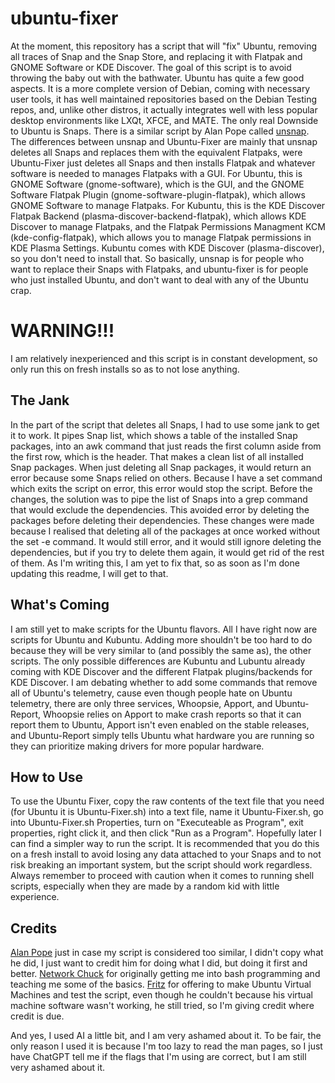 # ubuntu-fixer
At the moment, this repository has a script that will "fix" Ubuntu, removing all traces of Snap and the Snap Store, and replacing it with Flatpak and GNOME Software or KDE Discover. The goal of this script is to avoid throwing the baby out with the bathwater. Ubuntu has quite a few good aspects. It is a more complete version of Debian, coming with necessary user tools, it has well maintained repositories based on the Debian Testing repos, and, unlike other distros, it actually integrates well with less popular desktop environments like LXQt, XFCE, and MATE. The only real Downside to Ubuntu is Snaps. There is a similar script by Alan Pope called [unsnap](https://github.com/popey/unsnap). The differences between unsnap and Ubuntu-Fixer are mainly that unsnap deletes all Snaps and replaces them with the equivalent Flatpaks, were Ubuntu-Fixer just deletes all Snaps and then installs Flatpak and whatever software is needed to manages Flatpaks with a GUI. For Ubuntu, this is GNOME Software (gnome-software), which is the GUI, and the GNOME Software Flatpak Plugin (gnome-software-plugin-flatpak), which allows GNOME Software to manage Flatpaks. For Kubuntu, this is the KDE Discover Flatpak Backend (plasma-discover-backend-flatpak), which allows KDE Discover to manage Flatpaks, and the Flatpak Permissions Managment KCM (kde-config-flatpak), which allows you to manage Flatpak permissions in KDE Plasma Settings. Kubuntu comes with KDE Discover (plasma-discover), so you don't need to install that. So basically, unsnap is for people who want to replace their Snaps with Flatpaks, and ubuntu-fixer is for people who just installed Ubuntu, and don't want to deal with any of the Ubuntu crap.

# WARNING!!!
I am relatively inexperienced and this script is in constant development, so only run this on fresh installs so as to not lose anything.

## The Jank
In the part of the script that deletes all Snaps, I had to use some jank to get it to work. It pipes Snap list, which shows a table of the installed Snap packages, into an awk command that just reads the first column aside from the first row, which is the header. That makes a clean list of all installed Snap packages. When just deleting all Snap packages, it would return an error because some Snaps relied on others. Because I have a set command which exits the script on error, this error would stop the script. Before the changes, the solution was to pipe the list of Snaps into a grep command that would exclude the dependencies. This avoided error by deleting the packages before deleting their dependencies. These changes were made because I realised that deleting all of the packages at once worked without the set -e command. It would still error, and it would still ignore deleting the dependencies, but if you try to delete them again, it would get rid of the rest of them. As I'm writing this, I am yet to fix that, so as soon as I'm done updating this readme, I will get to that.

## What's Coming
I am still yet to make scripts for the Ubuntu flavors. All I have right now are scripts for Ubuntu and Kubuntu. Adding more shouldn't be too hard to do because they will be very similar to (and possibly the same as), the other scripts. The only possible differences are Kubuntu and Lubuntu already coming with KDE Discover and the different Flatpak plugins/backends for KDE Discover. I am debating whether to add some commands that remove all of Ubuntu's telemetry, cause even though people hate on Ubuntu telemetry, there are only three services, Whoopsie, Apport, and Ubuntu-Report, Whoopsie relies on Apport to make crash reports so that it can report them to Ubuntu, Apport isn't even enabled on the stable releases, and Ubuntu-Report simply tells Ubuntu what hardware you are running so they can prioritize making drivers for more popular hardware.

## How to Use
To use the Ubuntu Fixer, copy the raw contents of the text file that you need (for Ubuntu it is Ubuntu-Fixer.sh) into a text file, name it Ubuntu-Fixer.sh, go into Ubuntu-Fixer.sh Properties, turn on "Executeable as Program", exit properties, right click it, and then click "Run as a Program". Hopefully later I can find a simpler way to run the script.
It is recommended that you do this on a fresh install to avoid losing any data attached to your Snaps and to not risk breaking an important system, but the script should work regardless. Always remember to proceed with caution when it comes to running shell scripts, especially when they are made by a random kid with little experience.

## Credits
[Alan Pope](https://github.com/popey) just in case my script is considered too similar, I didn't copy what he did, I just want to credit him for doing what I did, but doing it first and better.
[Network Chuck](https://github.com/theNetworkChuck) for originally getting me into bash programming and teaching me some of the basics.
[Fritz](https://github.com/Fritzy-G) for offering to make Ubuntu Virtual Machines and test the script, even though he couldn't because his virtual machine software wasn't working, he still tried, so I'm giving credit where credit is due.

And yes, I used AI a little bit, and I am very ashamed about it. To be fair, the only reason I used it is because I'm too lazy to read the man pages, so I just have ChatGPT tell me if the flags that I'm using are correct, but I am still very ashamed about it.
